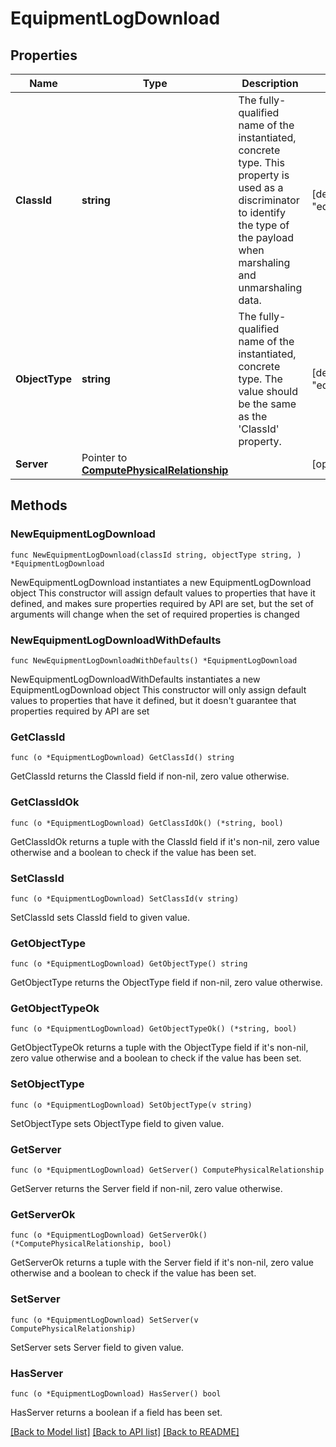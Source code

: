 # EquipmentLogDownload

## Properties

Name | Type | Description | Notes
------------ | ------------- | ------------- | -------------
**ClassId** | **string** | The fully-qualified name of the instantiated, concrete type. This property is used as a discriminator to identify the type of the payload when marshaling and unmarshaling data. | [default to "equipment.LogDownload"]
**ObjectType** | **string** | The fully-qualified name of the instantiated, concrete type. The value should be the same as the &#39;ClassId&#39; property. | [default to "equipment.LogDownload"]
**Server** | Pointer to [**ComputePhysicalRelationship**](ComputePhysicalRelationship.md) |  | [optional] 

## Methods

### NewEquipmentLogDownload

`func NewEquipmentLogDownload(classId string, objectType string, ) *EquipmentLogDownload`

NewEquipmentLogDownload instantiates a new EquipmentLogDownload object
This constructor will assign default values to properties that have it defined,
and makes sure properties required by API are set, but the set of arguments
will change when the set of required properties is changed

### NewEquipmentLogDownloadWithDefaults

`func NewEquipmentLogDownloadWithDefaults() *EquipmentLogDownload`

NewEquipmentLogDownloadWithDefaults instantiates a new EquipmentLogDownload object
This constructor will only assign default values to properties that have it defined,
but it doesn't guarantee that properties required by API are set

### GetClassId

`func (o *EquipmentLogDownload) GetClassId() string`

GetClassId returns the ClassId field if non-nil, zero value otherwise.

### GetClassIdOk

`func (o *EquipmentLogDownload) GetClassIdOk() (*string, bool)`

GetClassIdOk returns a tuple with the ClassId field if it's non-nil, zero value otherwise
and a boolean to check if the value has been set.

### SetClassId

`func (o *EquipmentLogDownload) SetClassId(v string)`

SetClassId sets ClassId field to given value.


### GetObjectType

`func (o *EquipmentLogDownload) GetObjectType() string`

GetObjectType returns the ObjectType field if non-nil, zero value otherwise.

### GetObjectTypeOk

`func (o *EquipmentLogDownload) GetObjectTypeOk() (*string, bool)`

GetObjectTypeOk returns a tuple with the ObjectType field if it's non-nil, zero value otherwise
and a boolean to check if the value has been set.

### SetObjectType

`func (o *EquipmentLogDownload) SetObjectType(v string)`

SetObjectType sets ObjectType field to given value.


### GetServer

`func (o *EquipmentLogDownload) GetServer() ComputePhysicalRelationship`

GetServer returns the Server field if non-nil, zero value otherwise.

### GetServerOk

`func (o *EquipmentLogDownload) GetServerOk() (*ComputePhysicalRelationship, bool)`

GetServerOk returns a tuple with the Server field if it's non-nil, zero value otherwise
and a boolean to check if the value has been set.

### SetServer

`func (o *EquipmentLogDownload) SetServer(v ComputePhysicalRelationship)`

SetServer sets Server field to given value.

### HasServer

`func (o *EquipmentLogDownload) HasServer() bool`

HasServer returns a boolean if a field has been set.


[[Back to Model list]](../README.md#documentation-for-models) [[Back to API list]](../README.md#documentation-for-api-endpoints) [[Back to README]](../README.md)


